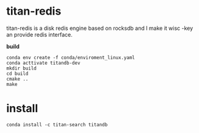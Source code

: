 # titan-redis

titan-redis is a disk redis engine based on rocksdb and I make it wisc -key an provide redis interface.

**build**
```shell
conda env create -f conda/enviroment_linux.yaml
conda acttivate titandb-dev
mkdir build
cd build
cmake ..
make
```

# install

```shell
conda install -c titan-search titandb
```